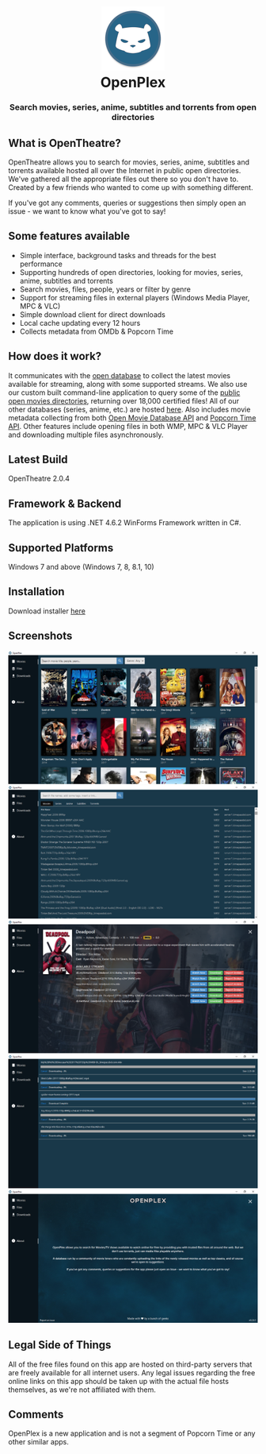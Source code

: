 <h1 align="center">
  <img src="/images/openplex-logo.png" height="128" width="128" alt="Logo" />
  <br />
  OpenPlex
</h1>

<h3 align="center">Search movies, series, anime, subtitles and torrents from open directories</h3>

<div align="center">
</div>

## What is OpenTheatre?
OpenTheatre allows you to search for movies, series, anime, subtitles and torrents available hosted all over the Internet in public open directories. We've gathered all the appropriate files out there so you don't have to. Created by a few friends who wanted to come up with something different.

If you've got any comments, queries or suggestions then simply open an issue - we want to know what you've got to say!

## Some features available
- Simple interface, background tasks and threads for the best performance
- Supporting hundreds of open directories, looking for movies, series, anime, subtitles and torrents
- Search movies, files, people, years or filter by genre
- Support for streaming files in external players (Windows Media Player, MPC & VLC)
- Simple download client for direct downloads
- Local cache updating every 12 hours
- Collects metadata from OMDb & Popcorn Time

## How does it work?
It communicates with the [open database](https://github.com/invu/opentheatre-app/blob/master/assets/open-movies.txt) to collect the latest movies available for streaming, along with some supported streams. We also use our custom built command-line application to query some of the [public open movies directories](https://github.com/invu/opentheatre-app/blob/master/assets/open-movies-directories.txt), returning over 18,000 certified files! All of our other databases (series, anime, etc.) are hosted [here](https://github.com/invu/opentheatre-app/blob/master/assets/). Also includes movie metadata collecting from both [Open Movie Database API](https://omdbapi.com) and [Popcorn Time API](https://popcorntime.sh). Other features include opening files in both WMP, MPC & VLC Player and downloading multiple files asynchronously. 

## Latest Build
OpenTheatre 2.0.4

## Framework & Backend
The application is using .NET 4.6.2 WinForms Framework written in C#.

## Supported Platforms
Windows 7 and above (Windows 7, 8, 8.1, 10)

## Installation
Download installer [here](https://github.com/invu/opentheatre-app/releases/download/0.2.0.4/OpenPlexInstaller.exe)

## Screenshots
<img src="/screenshots/movies.png" />
<img src="/screenshots/files.png" />
<img src="/screenshots/movie details.png" />
<img src="/screenshots/downloads.png" />
<img src="/screenshots/about.png" />

## Legal Side of Things
All of the free files found on this app are hosted on third-party servers that are freely available for all internet users. Any legal issues regarding the free online links on this app should be taken up with the actual file hosts themselves, as we're not affiliated with them.

## Comments
OpenPlex is a new application and is not a segment of Popcorn Time or any other similar apps.
